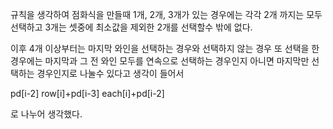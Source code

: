 규칙을 생각하여 점화식을 만들때 1개, 2개, 3개가 있는 경우에는 각각 2개 까지는 모두 선택하고 3개는 셋중에 최소값을 제외한 2개를 선택할수 밖에 없다.

이후 4개 이상부터는 마지막 와인을 선택하는 경우와 선택하지 않는 경우 또 선택을 한 경우에는 마지막과 그 전 와인 모두를 연속으로 선택하는 경우인지 아니면 마지막만 선택하는 경우인지로 나눌수 있다고 생각이 들어서

pd[i-2]
row[i]+pd[i-3]
each[i]+pd[i-2]

로 나누어 생각했다.
